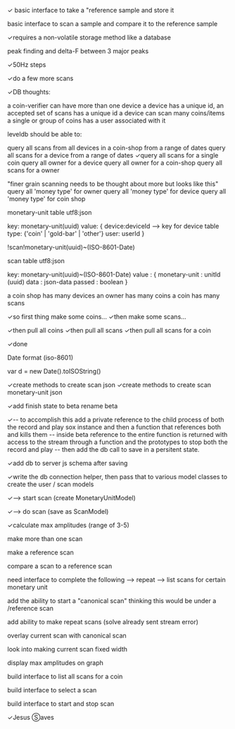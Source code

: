 ✓ basic interface to take a "reference sample and store it

basic interface to scan a sample and compare it to the reference sample

✓requires a non-volatile storage method like a database

peak finding and delta-F between 3 major peaks

✓50Hz steps

✓do a few more scans

✓DB thoughts:

a coin-verifier can have more than one device
a device has a unique id,
an accepted set of scans has a unique id
a device can scan many coins/items
a single or group of coins has a user associated with it

leveldb should be able to:

query all scans from all devices in a coin-shop from a range of dates
query all scans for a device from a range of dates
✓query all scans for a single coin
query all owner for a device
query all owner for a coin-shop
query all scans for a owner

"finer grain scanning needs to be thought about more but looks like this"
query all 'money type' for owner
query all 'money type' for device
query all 'money type' for coin shop

monetary-unit table 
utf8:json

key: monetary-unit(uuid)
value: {
  device:deviceId --> key for device table
  type: {'coin' | 'gold-bar' | 'other'}
  user: userId
}

!scan!monetary-unit(uuid)~(ISO-8601-Date)

scan table 
utf8:json

key: monetary-unit(uuid)~(ISO-8601-Date)
value : {
  monetary-unit   : unitId (uuid)
  data            : json-data
  passed          : boolean
}

a coin shop has many devices
an owner has many coins
a coin has many scans

✓so first thing make some coins...
✓then make some scans...

✓then pull all coins 
✓then pull all scans
✓then pull all scans for a coin

✓done

Date format (iso-8601)

var d = new Date().toISOString()

✓create methods to create scan json
✓create methods to create scan monetary-unit json

✓add finish state to beta
rename beta

✓-- to accomplish this add a private reference to the child process of both
the record and play sox instance and then a function that references both and kills them -- inside beta reference to the entire function is returned with access to the stream through a function and the prototypes to stop both the record and play -- then add the db call to save in a persitent state.

✓add db to server js schema after saving

✓write the db connection helper, then pass that to various model classes 
to create the user / scan models 

✓--> start scan (create MonetaryUnitModel)

✓--> do scan (save as ScanModel)

✓calculate max amplitudes (range of 3-5)

make more than one scan

make a reference scan

compare a scan to a reference scan

need interface to complete the following
--> repeat
--> list scans for certain monetary unit

add the ability to start a "canonical scan" thinking this would be under a /reference scan

add ability to make repeat scans (solve already sent stream error)

overlay current scan with canonical scan

look into making current scan fixed width

display max amplitudes on graph

build interface to list all scans for a coin

build interface to select a scan 

build interface to start and stop scan

✓Jesus Ⓢaves
